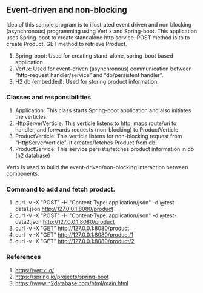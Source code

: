 ## Event-driven and non-blocking
Idea of this sample program is to illustrated event driven and non blocking (asynchronous) programming using Vert.x and Spring-boot. 
This application uses Spring-boot to create standalone http service.
POST method is to to create Product, GET method to retrieve Product.


1.  Spring-boot: 	Used for creating stand-alone, spring-boot based application
2.  Vert.x: 	Used for event-driven (asynchronous) communication between “http-request handler/service” and “db/persistent handler”.
3.  H2 db (embedded): Used for storing product information.


### Classes and responsibilities
1.	Application: This class starts Spring-boot application and also initiates the verticles.
2.	HttpServerVerticle: This verticle listens to http, maps route/uri to handler, and forwards requests (non-blocking) to ProductVerticle.
3.	ProductVerticle: This verticle listens for non-blocking request from "HttpServerVerticle". It creates/fetches Product from db.
4.	ProductService: This service persists/fetches product information in db (h2 database)

Vertx is used to build the event-driven/non-blocking interaction between components.


### Command to add and fetch product.
  1.  curl -v -X "POST" -H "Content-Type: application/json" -d @test-data1.json  http://127.0.0.1:8080/product
  2.  curl -v -X "POST" -H "Content-Type: application/json" -d @test-data2.json  http://127.0.0.1:8080/product
  3.  curl -v -X "GET"  http://127.0.0.1:8080/product
  4.  curl -v -X "GET"  http://127.0.0.1:8080/product/1
  5.  curl -v -X "GET"  http://127.0.0.1:8080/product/2


### References
1.  https://vertx.io/
2.  https://spring.io/projects/spring-boot
3.  https://www.h2database.com/html/main.html
